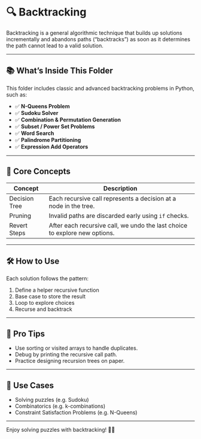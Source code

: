 # 🔍 Backtracking

Backtracking is a general algorithmic technique that builds up solutions incrementally and abandons paths (“backtracks”) as soon as it determines the path cannot lead to a valid solution.

---

## 📚 What’s Inside This Folder

This folder includes classic and advanced backtracking problems in Python, such as:

- ✅ **N-Queens Problem**
- ✅ **Sudoku Solver**
- ✅ **Combination & Permutation Generation**
- ✅ **Subset / Power Set Problems**
- ✅ **Word Search**
- ✅ **Palindrome Partitioning**
- ✅ **Expression Add Operators**

---

## 🧠 Core Concepts

| Concept          | Description                                                        |
|------------------|--------------------------------------------------------------------|
| Decision Tree    | Each recursive call represents a decision at a node in the tree.   |
| Pruning          | Invalid paths are discarded early using `if` checks.               |
| Revert Steps     | After each recursive call, we undo the last choice to explore new options. |

---

## 🛠️ How to Use

Each solution follows the pattern:
1. Define a helper recursive function
2. Base case to store the result
3. Loop to explore choices
4. Recurse and backtrack

---

## 🧪 Pro Tips

- Use sorting or visited arrays to handle duplicates.
- Debug by printing the recursive call path.
- Practice designing recursion trees on paper.

---

## 🧩 Use Cases

- Solving puzzles (e.g. Sudoku)
- Combinatorics (e.g. k-combinations)
- Constraint Satisfaction Problems (e.g. N-Queens)

---

Enjoy solving puzzles with backtracking! 🧩🚀